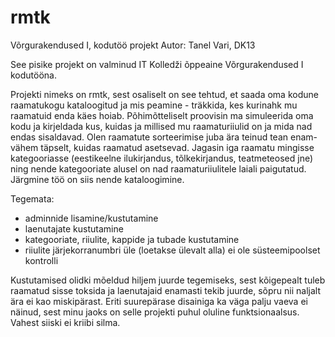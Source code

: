# rmtk

Võrgurakendused I, kodutöö projekt
Autor: Tanel Vari, DK13

See pisike projekt on valminud IT Kolledži õppeaine Võrgurakendused I kodutööna.

Projekti nimeks on rmtk, sest osaliselt on see tehtud, et saada oma kodune raamatukogu kataloogitud ja mis peamine - träkkida, kes kurinahk mu raamatuid enda käes hoiab. Põhimõtteliselt proovisin ma simuleerida oma kodu ja kirjeldada kus, kuidas ja millised mu raamaturiiulid on ja mida nad endas sisaldavad. Olen raamatute sorteerimise juba ära teinud tean enam-vähem täpselt, kuidas raamatud asetsevad. Jagasin iga raamatu mingisse kategooriasse (eestikeelne ilukirjandus, tõlkekirjandus, teatmeteosed jne) ning nende kategooriate alusel on nad raamaturiiulitele laiali paigutatud. Järgmine töö on siis nende kataloogimine. 

Tegemata:
  * adminnide lisamine/kustutamine
  * laenutajate kustutamine
  * kategooriate, riiulite, kappide ja tubade kustutamine
  * riiulite järjekorranumbri üle (loetakse ülevalt alla) ei ole süsteemipoolset kontrolli

Kustutamised olidki mõeldud hiljem juurde tegemiseks, sest kõigepealt tuleb raamatud sisse toksida ja laenutajaid enamasti tekib juurde, sõpru nii naljalt ära ei kao miskipärast. Eriti suurepärase disainiga ka väga palju vaeva ei näinud, sest minu jaoks on selle projekti puhul oluline funktsionaalsus. Vahest siiski ei kriibi silma.
